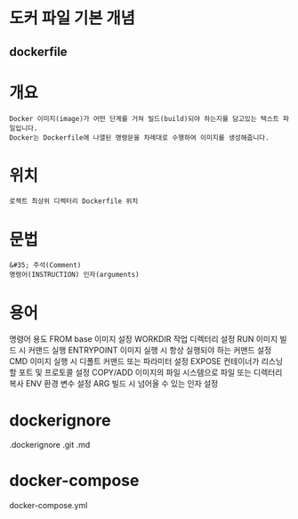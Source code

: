 도커 파일 기본 개념
==========

dockerfile
----------

# 개요
	Docker 이미지(image)가 어떤 단계를 거쳐 빌드(build)되야 하는지를 담고있는 텍스트 파일입니다.
	Docker는 Dockerfile에 나열된 명령문을 차례대로 수행하여 이미지를 생성해줍니다.
# 위치
	로젝트 최상위 디렉터리 Dockerfile 위치
# 문법	
	&#35; 주석(Comment)
	명령어(INSTRUCTION) 인자(arguments)

# 용어
명령어					용도
FROM			base 이미지 설정
WORKDIR			작업 디렉터리 설정
RUN				이미지 빌드 시 커맨드 실행
ENTRYPOINT		이미지 실행 시 항상 실행되야 하는 커맨드 설정
CMD				이미지 실행 시 디폴트 커맨드 또는 파라미터 설정
EXPOSE			컨테이너가 리스닝할 포트 및 프로토콜 설정
COPY/ADD		이미지의 파일 시스템으로 파일 또는 디렉터리 복사
ENV				환경 변수 설정
ARG				빌드 시 넘어올 수 있는 인자 설정



# dockerignore

.dockerignore
	.git
	.md

# docker-compose

docker-compose.yml







